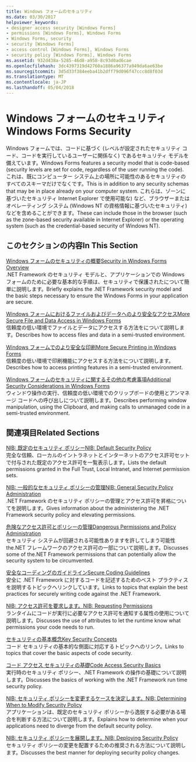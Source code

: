 ```yaml
---
title: Windows フォームのセキュリティ
ms.date: 03/30/2017
helpviewer_keywords:
- designer access security [Windows Forms]
- permissions [Windows Forms], Windows Forms
- Windows Forms, security
- security [Windows Forms]
- access control [Windows Forms], Windows Forms
- security policy [Windows Forms], Windows Forms
ms.assetid: 932d438a-5285-46d8-a958-8c93d0ad6cae
ms.openlocfilehash: 3dc4397319d42760a1886a96377a949da6ae63be
ms.sourcegitcommit: 3d5d33f384eeba41b2dff79d096f47ccc8d8f03d
ms.translationtype: MT
ms.contentlocale: ja-JP
ms.lasthandoff: 05/04/2018
---
```

# <a name="windows-forms-security"></a><span data-ttu-id="c89a3-102">Windows フォームのセキュリティ</span><span class="sxs-lookup"><span data-stu-id="c89a3-102">Windows Forms Security</span></span>
<span data-ttu-id="c89a3-103">Windows フォームでは、コードに基づく (レベルが設定されたセキュリティ コード、コードを実行しているユーザーに関係なく) であるセキュリティ モデルを備えています。</span><span class="sxs-lookup"><span data-stu-id="c89a3-103">Windows Forms features a security model that is code-based (security levels are set for code, regardless of the user running the code).</span></span> <span data-ttu-id="c89a3-104">これは、既にコンピューター システム上の場所に可能性のあるセキュリティのすべてのスキーマだけでなくです。</span><span class="sxs-lookup"><span data-stu-id="c89a3-104">This is in addition to any security schemas that may be in place already on your computer system.</span></span> <span data-ttu-id="c89a3-105">これらは、ゾーンに基づいたセキュリティ Internet Explorer で使用可能な) など、ブラウザーまたはオペレーティング システム (Windows NT の資格情報に基づいたセキュリティ) などを含めることができます。</span><span class="sxs-lookup"><span data-stu-id="c89a3-105">These can include those in the browser (such as the zone-based security available in Internet Explorer) or the operating system (such as the credential-based security of Windows NT).</span></span>  
  
## <a name="in-this-section"></a><span data-ttu-id="c89a3-106">このセクションの内容</span><span class="sxs-lookup"><span data-stu-id="c89a3-106">In This Section</span></span>  
 [<span data-ttu-id="c89a3-107">Windows フォームのセキュリティの概要</span><span class="sxs-lookup"><span data-stu-id="c89a3-107">Security in Windows Forms Overview</span></span>](../../../docs/framework/winforms/security-in-windows-forms-overview.md)  
 <span data-ttu-id="c89a3-108">.NET Framework のセキュリティ モデルと、アプリケーションでの Windows フォームのために必要な基本的な手順は、セキュリティで保護されたについて簡単に説明します。</span><span class="sxs-lookup"><span data-stu-id="c89a3-108">Briefly explains the .NET Framework security model and the basic steps necessary to ensure the Windows Forms in your application are secure.</span></span>  
  
 [<span data-ttu-id="c89a3-109">Windows フォームにおけるファイルおよびデータへのより安全なアクセス</span><span class="sxs-lookup"><span data-stu-id="c89a3-109">More Secure File and Data Access in Windows Forms</span></span>](../../../docs/framework/winforms/more-secure-file-and-data-access-in-windows-forms.md)  
 <span data-ttu-id="c89a3-110">信頼度の低い環境でファイルとデータにアクセスする方法をについて説明します。</span><span class="sxs-lookup"><span data-stu-id="c89a3-110">Describes how to access files and data in a semi-trusted environment.</span></span>  
  
 [<span data-ttu-id="c89a3-111">Windows フォームでのより安全な印刷</span><span class="sxs-lookup"><span data-stu-id="c89a3-111">More Secure Printing in Windows Forms</span></span>](../../../docs/framework/winforms/more-secure-printing-in-windows-forms.md)  
 <span data-ttu-id="c89a3-112">信頼度の低い環境で印刷機能にアクセスする方法をについて説明します。</span><span class="sxs-lookup"><span data-stu-id="c89a3-112">Describes how to access printing features in a semi-trusted environment.</span></span>  
  
 [<span data-ttu-id="c89a3-113">Windows フォームのセキュリティに関するその他の考慮事項</span><span class="sxs-lookup"><span data-stu-id="c89a3-113">Additional Security Considerations in Windows Forms</span></span>](../../../docs/framework/winforms/additional-security-considerations-in-windows-forms.md)  
 <span data-ttu-id="c89a3-114">ウィンドウ操作の実行、信頼度の低い環境でのクリップボードの使用とアンマネージ コードへの呼び出しについて説明します。</span><span class="sxs-lookup"><span data-stu-id="c89a3-114">Describes performing window manipulation, using the Clipboard, and making calls to unmanaged code in a semi-trusted environment.</span></span>  
  
## <a name="related-sections"></a><span data-ttu-id="c89a3-115">関連項目</span><span class="sxs-lookup"><span data-stu-id="c89a3-115">Related Sections</span></span>  
 [<span data-ttu-id="c89a3-116">NIB: 既定のセキュリティ ポリシー</span><span class="sxs-lookup"><span data-stu-id="c89a3-116">NIB: Default Security Policy</span></span>](http://msdn.microsoft.com/library/2c086873-0894-4f4d-8f7e-47427c1a3b55)  
 <span data-ttu-id="c89a3-117">完全な信頼、ローカルのイントラネットとインターネットのアクセス許可セットで付与された既定のアクセス許可を一覧表示します。</span><span class="sxs-lookup"><span data-stu-id="c89a3-117">Lists the default permissions granted in the Full Trust, Local Intranet, and Internet permission sets.</span></span>  
  
 [<span data-ttu-id="c89a3-118">NIB: 一般的なセキュリティ ポリシーの管理</span><span class="sxs-lookup"><span data-stu-id="c89a3-118">NIB: General Security Policy Administration</span></span>](http://msdn.microsoft.com/library/5121fe35-f0e3-402c-94ab-4f35b0a87b4b)  
 <span data-ttu-id="c89a3-119">.NET Framework のセキュリティ ポリシーの管理とアクセス許可を昇格についてを説明します。</span><span class="sxs-lookup"><span data-stu-id="c89a3-119">Gives information about the administering the .NET Framework security policy and elevating permissions.</span></span>  
  
 [<span data-ttu-id="c89a3-120">危険なアクセス許可とポリシーの管理</span><span class="sxs-lookup"><span data-stu-id="c89a3-120">Dangerous Permissions and Policy Administration</span></span>](../../../docs/framework/misc/dangerous-permissions-and-policy-administration.md)  
 <span data-ttu-id="c89a3-121">セキュリティ システムが回避される可能性ありますを許してしまう可能性 the.NET フレームワークのアクセス許可の一部について説明します。</span><span class="sxs-lookup"><span data-stu-id="c89a3-121">Discusses some of the.NET Framework permissions that can potentially allow the security system to be circumvented.</span></span>  
  
 [<span data-ttu-id="c89a3-122">安全なコーディングのガイドライン</span><span class="sxs-lookup"><span data-stu-id="c89a3-122">Secure Coding Guidelines</span></span>](../../../docs/standard/security/secure-coding-guidelines.md)  
 <span data-ttu-id="c89a3-123">安全に .NET Framework に対するコードを記述するためのベスト プラクティスを説明するトピックへリンクしています。</span><span class="sxs-lookup"><span data-stu-id="c89a3-123">Links to topics that explain the best practices for securely writing code against the .NET Framework.</span></span>  
  
 [<span data-ttu-id="c89a3-124">NIB: アクセス許可を要求します。</span><span class="sxs-lookup"><span data-stu-id="c89a3-124">NIB: Requesting Permissions</span></span>](http://msdn.microsoft.com/library/0447c49d-8cba-45e4-862c-ff0b59bebdc2)  
 <span data-ttu-id="c89a3-125">ランタイムにコードが実行に必要なアクセス許可を通知する属性の使用について説明します。</span><span class="sxs-lookup"><span data-stu-id="c89a3-125">Discusses the use of attributes to let the runtime know what permissions your code needs to run.</span></span>  
  
 [<span data-ttu-id="c89a3-126">セキュリティの基本概念</span><span class="sxs-lookup"><span data-stu-id="c89a3-126">Key Security Concepts</span></span>](../../../docs/standard/security/key-security-concepts.md)  
 <span data-ttu-id="c89a3-127">コード セキュリティの基本的な側面に対応するトピックへのリンク。</span><span class="sxs-lookup"><span data-stu-id="c89a3-127">Links to topics that cover the basic aspects of code security.</span></span>  
  
 [<span data-ttu-id="c89a3-128">コード アクセス セキュリティの基礎</span><span class="sxs-lookup"><span data-stu-id="c89a3-128">Code Access Security Basics</span></span>](../../../docs/framework/misc/code-access-security-basics.md)  
 <span data-ttu-id="c89a3-129">実行時のセキュリティ ポリシー、.NET Framework の操作の基礎について説明します。</span><span class="sxs-lookup"><span data-stu-id="c89a3-129">Discusses the basics of working with the .NET Framework run time security policy.</span></span>  
  
 [<span data-ttu-id="c89a3-130">NIB: セキュリティ ポリシーを変更するケースを決定します。</span><span class="sxs-lookup"><span data-stu-id="c89a3-130">NIB: Determining When to Modify Security Policy</span></span>](http://msdn.microsoft.com/library/af749b17-e461-409d-84b9-a3d44789db16)  
 <span data-ttu-id="c89a3-131">アプリケーションは、既定のセキュリティ ポリシーから逸脱する必要がある場合を判断する方法について説明します。</span><span class="sxs-lookup"><span data-stu-id="c89a3-131">Explains how to determine when your applications need to diverge from the default security policy.</span></span>  
  
 [<span data-ttu-id="c89a3-132">NIB: セキュリティ ポリシーを展開します。</span><span class="sxs-lookup"><span data-stu-id="c89a3-132">NIB: Deploying Security Policy</span></span>](http://msdn.microsoft.com/library/f936c1e5-033b-4bd9-a3bd-a39ba733a681)  
 <span data-ttu-id="c89a3-133">セキュリティ ポリシーの変更を配置するための推奨される方法について説明します。</span><span class="sxs-lookup"><span data-stu-id="c89a3-133">Discusses the best manner for deploying security policy changes.</span></span>
